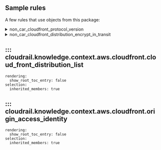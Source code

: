 ## Sample rules
A few rules that use objects from this package:

<details>
<summary>non_car_cloudfront_protocol_version</summary>

```python
--8<--
cloudrail/knowledge/rules/aws/non_context_aware/protocol_enforcments/ensure_cloudfront_protocol_version_is_good.py
--8<--
```
</details>


<details>
<summary>non_car_cloudfront_distribution_encrypt_in_transit</summary>

```python
--8<--
cloudrail/knowledge/rules/aws/non_context_aware/encryption_enforcement_rules/encrypt_in_transit/ensure_cloudfront_distribution_encrypt_in_transit_rule.py
--8<--
```
</details>

## ::: cloudrail.knowledge.context.aws.cloudfront.cloud_front_distribution_list
    rendering:
      show_root_toc_entry: false
    selection:
      inherited_members: true

## ::: cloudrail.knowledge.context.aws.cloudfront.origin_access_identity
    rendering:
      show_root_toc_entry: false
    selection:
      inherited_members: true

